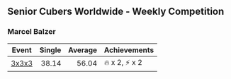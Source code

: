 ## Senior Cubers Worldwide - Weekly Competition
### Marcel Balzer

| Event | Single | Average | Achievements|
| -- | --: | --: | :-- |
| [3x3x3](marcel_balzer/333.md) | 38.14 | 56.04 | 🔥 x 2, ⚡ x 2 |

<!-- Global site tag (gtag.js) - Google Analytics -->
<script async src="https://www.googletagmanager.com/gtag/js?id=UA-86348435-3"></script>
<script>window.dataLayer = window.dataLayer || []; function gtag() {dataLayer.push(arguments);} gtag('js', new Date()); gtag('config', 'UA-86348435-3');</script>
